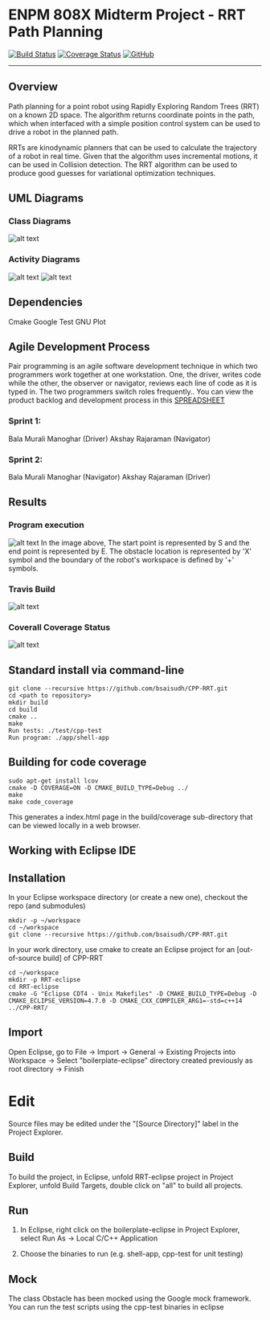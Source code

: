 # ENPM 808X Midterm Project - RRT Path Planning
[![Build Status](https://travis-ci.org/bsaisudh/CPP-RRT.svg?branch=master)](https://travis-ci.org/bsaisudh/CPP-RRT)
[![Coverage Status](https://coveralls.io/repos/github/bsaisudh/CPP-RRT/badge.svg?branch=master)](https://coveralls.io/github/bsaisudh/CPP-RRT?branch=master)
[![GitHub](https://img.shields.io/github/license/mashape/apistatus.svg)](https://raw.githubusercontent.com/bsaisudh/CPP-RRT/master/LICENSE)

---
## Overview

Path planning for a point robot using Rapidly Exploring Random Trees (RRT) on a known 2D space. The algorithm
returns coordinate points in the path, which when interfaced with a simple position control system can be used to
drive a robot in the planned path.

RRTs are kinodynamic planners that can be used to calculate the trajectory of a robot in real time. Given that the
algorithm uses incremental motions, it can be used in Collision detection. The RRT algorithm can be used to
produce good guesses for variational optimization techniques.

## UML Diagrams
### Class Diagrams
![alt text](https://raw.githubusercontent.com/bsaisudh/CPP-RRT/master/UML/Revised/classDescriptions.png)

### Activity Diagrams
![alt text](https://raw.githubusercontent.com/bsaisudh/CPP-RRT/master/UML/Revised/Activity%20Diagram%20Compute%20Path.png)
![alt text](https://raw.githubusercontent.com/bsaisudh/CPP-RRT/master/UML/Revised/activityDiagram_RRT.png)

## Dependencies
Cmake
Google Test
GNU Plot

## Agile Development Process
Pair programming is an agile software development technique in which two programmers work together at one workstation. One, the driver, writes code while the other, the observer or navigator, reviews each line of code as it is typed in. The two programmers switch roles frequently.. You can view the product backlog and development process in this [SPREADSHEET](https://docs.google.com/spreadsheets/d/1cJVLNv9pZ2T4a17OsMPn_WnxRS6tAkfYJKaMcSRo6MA/edit#gid=904828225)
  ### Sprint 1:
  Bala Murali Manoghar (Driver)
  Akshay Rajaraman (Navigator)
  ### Sprint 2:
  Bala Murali Manoghar (Navigator)
  Akshay Rajaraman (Driver)
## Results
### Program execution
![alt text](https://raw.githubusercontent.com/bsaisudh/CPP-RRT/master/results/RRT%20Demo%20Output.png)
In the image above, The start point is represented by S and the end point is represented by E. The obstacle location is represented by 'X' symbol and the boundary of the robot's workspace is defined by '+' symbols.
### Travis Build
![alt text](https://raw.githubusercontent.com/bsaisudh/CPP-RRT/master/results/Travis%20Run.jpeg)
### Coverall Coverage Status
![alt text](https://raw.githubusercontent.com/bsaisudh/CPP-RRT/master/results/Coveralls%20Run.jpeg)
## Standard install via command-line
```
git clone --recursive https://github.com/bsaisudh/CPP-RRT.git
cd <path to repository>
mkdir build
cd build
cmake ..
make
Run tests: ./test/cpp-test
Run program: ./app/shell-app
```

## Building for code coverage
```
sudo apt-get install lcov
cmake -D COVERAGE=ON -D CMAKE_BUILD_TYPE=Debug ../
make
make code_coverage
```
This generates a index.html page in the build/coverage sub-directory that can be viewed locally in a web browser.

## Working with Eclipse IDE ##

## Installation

In your Eclipse workspace directory (or create a new one), checkout the repo (and submodules)
```
mkdir -p ~/workspace
cd ~/workspace
git clone --recursive https://github.com/bsaisudh/CPP-RRT.git
```

In your work directory, use cmake to create an Eclipse project for an [out-of-source build] of CPP-RRT

```
cd ~/workspace
mkdir -p RRT-eclipse
cd RRT-eclipse
cmake -G "Eclipse CDT4 - Unix Makefiles" -D CMAKE_BUILD_TYPE=Debug -D CMAKE_ECLIPSE_VERSION=4.7.0 -D CMAKE_CXX_COMPILER_ARG1=-std=c++14 ../CPP-RRT/
```

## Import

Open Eclipse, go to File -> Import -> General -> Existing Projects into Workspace -> 
Select "boilerplate-eclipse" directory created previously as root directory -> Finish

# Edit

Source files may be edited under the "[Source Directory]" label in the Project Explorer.


## Build

To build the project, in Eclipse, unfold RRT-eclipse project in Project Explorer,
unfold Build Targets, double click on "all" to build all projects.

## Run

1. In Eclipse, right click on the boilerplate-eclipse in Project Explorer,
select Run As -> Local C/C++ Application

2. Choose the binaries to run (e.g. shell-app, cpp-test for unit testing)


## Mock
The class Obstacle has been mocked using the Google mock framework. </br>
You can run the test scripts using the cpp-test binaries in eclipse
